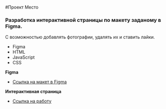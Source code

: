 #Проект Место

### Разработка интерактивной страницы по макету заданому в Figma.
С возможностью добавлять фотографии, удалять их и ставить лайки.

* Figma
* HTML
* JavaScript
* CSS

**Figma**

* [Ссылка на макет в Figma](https://www.figma.com/file/2cn9N9jSkmxD84oJik7xL7/JavaScript.-Sprint-4?node-id=0%3A1)

**Интерактивная страница**

* [Ссылка на работу](https://iliamichaylov.github.io/mesto/)

